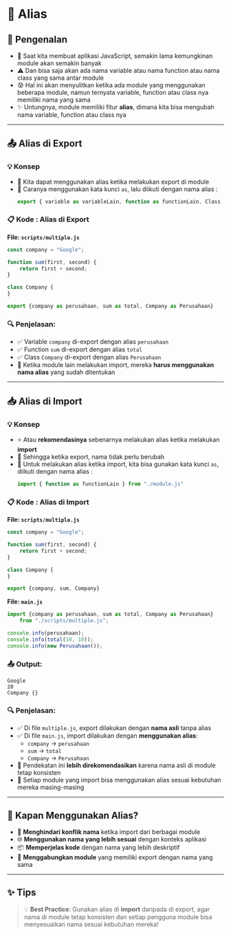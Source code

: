 # 🔄 Alias

## 📌 Pengenalan

- 🚀 Saat kita membuat aplikasi JavaScript, semakin lama kemungkinan module akan semakin banyak
- ⚠️ Dan bisa saja akan ada nama variable atau nama function atau nama class yang sama antar module
- 😰 Hal ini akan menyulitkan ketika ada module yang menggunakan beberapa module, namun ternyata variable, function atau class nya memiliki nama yang sama
- ✨ Untungnya, module memiliki fitur **alias**, dimana kita bisa mengubah nama variable, function atau class nya

---

## 📤 Alias di Export

### 💡 Konsep

- 🎯 Kita dapat menggunakan alias ketika melakukan export di module
- 📝 Caranya menggunakan kata kunci `as`, lalu diikuti dengan nama alias :
  ```javascript
  export { variable as variableLain, function as functionLain, Class as ClassLain }
  ```

### 📋 Kode : Alias di Export

**File: `scripts/multiple.js`**

```javascript
const company = "Google";

function sum(first, second) {
    return first + second;
}

class Company {
}

export {company as perusahaan, sum as total, Company as Perusahaan}
```

### 🔍 Penjelasan:

- ✅ Variable `company` di-export dengan alias `perusahaan`
- ✅ Function `sum` di-export dengan alias `total`
- ✅ Class `Company` di-export dengan alias `Perusahaan`
- 💼 Ketika module lain melakukan import, mereka **harus menggunakan nama alias** yang sudah ditentukan

---

## 📥 Alias di Import

### 💡 Konsep

- ⭐ Atau **rekomendasinya** sebenarnya melakukan alias ketika melakukan **import**
- 🎨 Sehingga ketika export, nama tidak perlu berubah
- 📝 Untuk melakukan alias ketika import, kita bisa gunakan kata kunci `as`, diikuti dengan nama alias :
  ```javascript
  import { function as functionLain } from "./module.js"
  ```

### 📋 Kode : Alias di Import

**File: `scripts/multiple.js`**

```javascript
const company = "Google";

function sum(first, second) {
    return first + second;
}

class Company {
}

export {company, sum, Company}
```

**File: `main.js`**

```javascript
import {company as perusahaan, sum as total, Company as Perusahaan}
    from "./scripts/multiple.js";

console.info(perusahaan);
console.info(total(10, 10));
console.info(new Perusahaan());
```

### 📤 Output:

```
Google
20
Company {}
```

### 🔍 Penjelasan:

- ✅ Di file `multiple.js`, export dilakukan dengan **nama asli** tanpa alias
- ✅ Di file `main.js`, import dilakukan dengan **menggunakan alias**:
  - `company` → `perusahaan`
  - `sum` → `total`
  - `Company` → `Perusahaan`
- 🎯 Pendekatan ini **lebih direkomendasikan** karena nama asli di module tetap konsisten
- 💪 Setiap module yang import bisa menggunakan alias sesuai kebutuhan mereka masing-masing

---

## 🎯 Kapan Menggunakan Alias?

- 🔧 **Menghindari konflik nama** ketika import dari berbagai module
- 🌐 **Menggunakan nama yang lebih sesuai** dengan konteks aplikasi
- 📦 **Memperjelas kode** dengan nama yang lebih deskriptif
- 🔄 **Menggabungkan module** yang memiliki export dengan nama yang sama

---

## ✨ Tips

> 💡 **Best Practice**: Gunakan alias di **import** daripada di export, agar nama di module tetap konsisten dan setiap pengguna module bisa menyesuaikan nama sesuai kebutuhan mereka!
